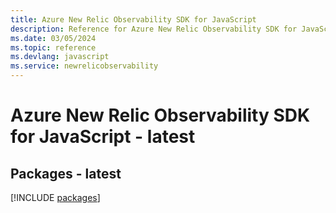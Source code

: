 ```yaml
---
title: Azure New Relic Observability SDK for JavaScript
description: Reference for Azure New Relic Observability SDK for JavaScript
ms.date: 03/05/2024
ms.topic: reference
ms.devlang: javascript
ms.service: newrelicobservability
---
```

# Azure New Relic Observability SDK for JavaScript - latest
## Packages - latest
[!INCLUDE [packages](new-relic-observability-index.md)]